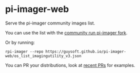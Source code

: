 # pi-imager-web
Serve the pi-imager community images list.

You can use the list with the [community run pi-imager fork](https://github.com/guysoft/pi-imager-web).

Or by running:
```
rpi-imager --repo https://guysoft.github.io/pi-imager-web/os_list_imagingutility_v3.json
```

You can PR your distributions, look at [recent PRs](https://github.com/guysoft/pi-imager-web/pulls?q=is%3Apr+is%3Aclosed) for examples.
